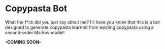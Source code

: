 # Copypasta Bot

What the f*ck did you just say about me? I'll have you know that this is a bot
designed to generate copypasta learned from existing copypasta using a
second-order Markov model!

**-COMING SOON-**